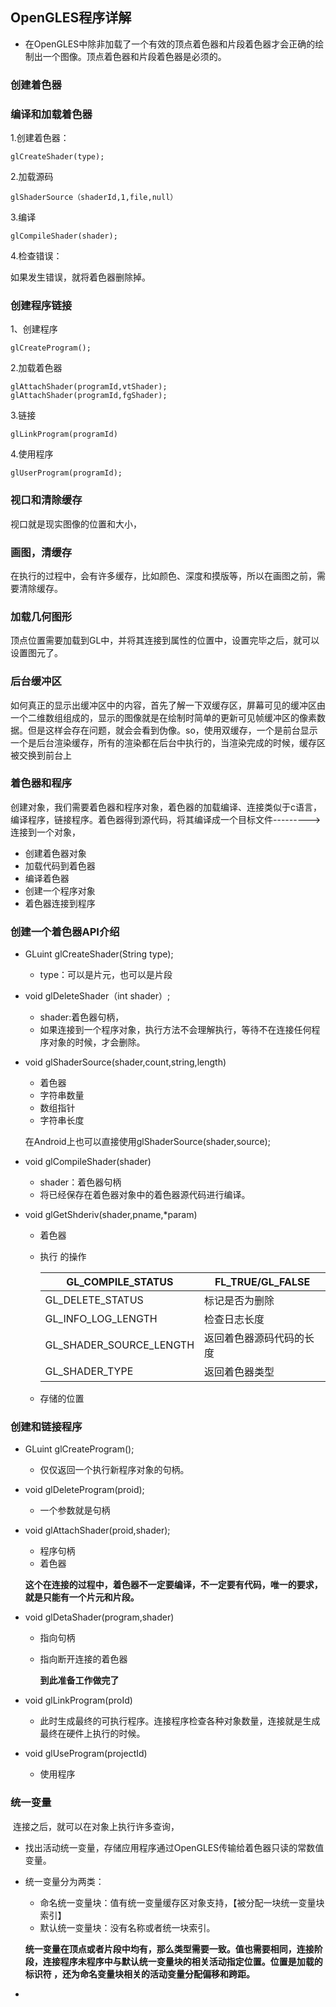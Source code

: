 ## OpenGLES程序详解

- 在OpenGLES中除非加载了一个有效的顶点着色器和片段着色器才会正确的绘制出一个图像。顶点着色器和片段着色器是必须的。



### 创建着色器

### 编译和加载着色器

1.创建着色器：

```
glCreateShader(type);
```

2.加载源码

```
glShaderSource（shaderId,1,file,null）
```

3.编译

```
glCompileShader(shader);
```

4.检查错误：

如果发生错误，就将着色器删除掉。

### 创建程序链接

1、创建程序

```
glCreateProgram();
```

2.加载着色器

```
glAttachShader(programId,vtShader);
glAttachShader(programId,fgShader);
```

3.链接

```
glLinkProgram(programId)
```

4.使用程序

```
glUserProgram(programId);
```

### 视口和清除缓存

视口就是现实图像的位置和大小，

### 画图，清缓存

​	在执行的过程中，会有许多缓存，比如颜色、深度和摸版等，所以在画图之前，需要清除缓存。

### 加载几何图形

顶点位置需要加载到GL中，并将其连接到属性的位置中，设置完毕之后，就可以设置图元了。

### 后台缓冲区

​	如何真正的显示出缓冲区中的内容，首先了解一下双缓存区，屏幕可见的缓冲区由一个二维数组组成的，显示的图像就是在绘制时简单的更新可见帧缓冲区的像素数据。但是这样会存在问题，就会会看到伪像。so，使用双缓存，一个是前台显示一个是后台渲染缓存，所有的渲染都在后台中执行的，当渲染完成的时候，缓存区被交换到前台上







### 着色器和程序

​	创建对象，我们需要着色器和程序对象，着色器的加载编译、连接类似于c语言，编译程序，链接程序。着色器得到源代码，将其编译成一个目标文件--------->连接到一个对象，

- 创建着色器对象
- 加载代码到着色器
- 编译着色器
- 创建一个程序对象
- 着色器连接到程序



### 创建一个着色器API介绍

- GLuint glCreateShader(String type);

  - type：可以是片元，也可以是片段

- void glDeleteShader（int shader）;

  - shader:着色器句柄，
  - 如果连接到一个程序对象，执行方法不会理解执行，等待不在连接任何程序对象的时候，才会删除。

- void glShaderSource(shader,count,string,length)

  - 着色器
  - 字符串数量
  - 数组指针
  - 字符串长度

  在Android上也可以直接使用glShaderSource(shader,source);

- void glCompileShader(shader)

  - shader：着色器句柄
  - 将已经保存在着色器对象中的着色器源代码进行编译。

- void glGetShderiv(shader,pname,*param)

  - 着色器

  - 执行 的操作

    | GL_COMPILE_STATUS       | FL_TRUE/GL_FALSE         |
    | ----------------------- | ------------------------ |
    | GL_DELETE_STATUS        | 标记是否为删除           |
    | GL_INFO_LOG_LENGTH      | 检查日志长度             |
    | GL_SHADER_SOURCE_LENGTH | 返回着色器源码代码的长度 |
    | GL_SHADER_TYPE          | 返回着色器类型           |

  - 存储的位置

### 创建和链接程序

- GLuint glCreateProgram();
  - 仅仅返回一个执行新程序对象的句柄。

- void glDeleteProgram(proid);
  - 一个参数就是句柄

- void glAttachShader(proid,shader);
  - 程序句柄
  - 着色器

  **这个在连接的过程中，着色器不一定要编译，不一定要有代码，唯一的要求，就是只能有一个片元和片段。**

- void glDetaShader(program,shader)

  - 指向句柄

  - 指向断开连接的着色器

    **到此准备工作做完了**

- void glLinkProgram(proId)

  - 此时生成最终的可执行程序。连接程序检查各种对象数量，连接就是生成最终在硬件上执行的时候。

- void glUseProgram(projectId)

  - 使用程序



### 统一变量

​	连接之后，就可以在对象上执行许多查询，

- 找出活动统一变量，存储应用程序通过OpenGLES传输给着色器只读的常数值变量。

- 统一变量分为两类：

  - 命名统一变量块：值有统一变量缓存区对象支持，【被分配一块统一变量块索引】
  - 默认统一变量块：没有名称或者统一块索引。

  **统一变量在顶点或者片段中均有，那么类型需要一致。值也需要相同，连接阶段，连接程序未程序中与默认统一变量块的相关活动指定位置。位置是加载的标识符 ，还为命名变量块相关的活动变量分配偏移和跨距。**

- 

